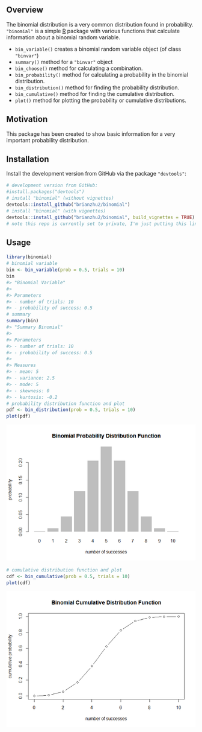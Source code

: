 
Overview
--------

The binomial distribution is a very common distribution found in probability. `"binomial"` is a simple [R](http://www.r-project.org/) package with various functions that calculate information about a binomial random variable.

-   `bin_variable()` creates a binomial random variable object (of class `"binvar"`)
-   `summary()` method for a `"binvar"` object
-   `bin_choose()` method for calculating a combination.
-   `bin_probability()` method for calculating a probability in the binomial distribution.
-   `bin_distribution()` method for finding the probability distribution.
-   `bin_cumulative()` method for finding the cumulative distribution.
-   `plot()` method for plotting the probability or cumulative distributions.

Motivation
----------

This package has been created to show basic information for a very important probability distribution.

Installation
------------

Install the development version from GitHub via the package `"devtools"`:

``` r
# development version from GitHub:
#install.packages("devtools") 
# install "binomial" (without vignettes)
devtools::install_github("brianzhu2/binomial")
# install "binomial" (with vignettes)
devtools::install_github("brianzhu2/binomial", build_vignettes = TRUE)
# note this repo is currently set to private, I'm just putting this link here as an example
```

Usage
-----

``` r
library(binomial)
# binomial variable
bin <- bin_variable(prob = 0.5, trials = 10)
bin
#> "Binomial Variable"
#> 
#> Parameters
#> - number of trials: 10
#> - probability of success: 0.5
# summary
summary(bin)
#> "Summary Binomial"
#> 
#> Parameters
#> - number of trials: 10
#> - probability of success: 0.5
#> 
#> Measures
#> - mean: 5
#> - variance: 2.5
#> - mode: 5
#> - skewness: 0
#> - kurtosis: -0.2
# probability distribution function and plot
pdf <- bin_distribution(prob = 0.5, trials = 10)
plot(pdf)
```

![](README-unnamed-chunk-3-1.png)

``` r
# cumulative distribution function and plot
cdf <- bin_cumulative(prob = 0.5, trials = 10)
plot(cdf)
```

![](README-unnamed-chunk-3-2.png)
